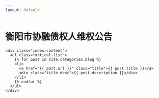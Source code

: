 ```yaml
---
layout: default
---
```


<body>
  <div class="index-wrapper">
    <div class="aside">
      <div class="info-card">
        <h1>衡阳市协融债权人维权公告</h1>
      </div>
      <div id="particles-js"></div>
    </div>

    <div class="index-content">
      <ul class="artical-list">
        {% for post in site.categories.blog %}
        <li>
          <a href="{{ post.url }}" class="title">{{ post.title }}</a>
          <div class="title-desc">{{ post.description }}</div>
        </li>
        {% endfor %}
      </ul>
    </div>
  </div>
</body>
